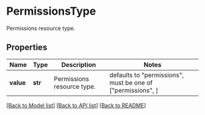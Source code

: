 # PermissionsType

Permissions resource type.

## Properties
Name | Type | Description | Notes
------------ | ------------- | ------------- | -------------
**value** | **str** | Permissions resource type. | defaults to "permissions",  must be one of ["permissions", ]

[[Back to Model list]](README.md#documentation-for-models) [[Back to API list]](README.md#documentation-for-api-endpoints) [[Back to README]](README.md)



